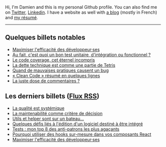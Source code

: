 Hi, I'm Damien and this is my personal Github profile. You can also find me on
[Twitter](https://twitter.com/dpobel),
[Linkedin](https://www.linkedin.com/in/dpobel/). I have a website as well with [a
blog](https://damien.pobel.fr/posts/) (mostly in French) and [my
résumé](https://damien.pobel.fr/page/cv/).

<hr>

## Quelques billets notables

* [Maximiser l'efficacité des développeur·ses](https://damien.pobel.fr/post/maximiser-efficacite-developpeurs/)
* [Au fait, c'est quoi un bon test unitaire, d'intégration ou fonctionnel ?](https://damien.pobel.fr/post/bon-test-unitaire-integration-fonctionnel/)
* [Le code coverage, cet éternel incompris](https://damien.pobel.fr/post/code-coverage-taux-couverture-tests/)
* [La dette technique est comme une partie de Tetris](https://damien.pobel.fr/post/dette-technique-partie-tetris/)
* [Quand de mauvaises pratiques causent un bug](https://damien.pobel.fr/post/mauvaises-pratiques-bugs/)
* [« Clean Code » résumé en quelques lignes](https://damien.pobel.fr/post/clean-code/)
* [La juste dose de commentaires ?](https://damien.pobel.fr/post/juste-dose-commentaires-dans-le-code/)


## Les derniers billets ([Flux RSS](https://damien.pobel.fr/rss.xml))

* [La qualité est systémique](https://damien.pobel.fr/post/la-qualite-est-systemique/)
* [La maintenabilité comme critère de décision](https://damien.pobel.fr/post/la-maintenabilite-comme-critere-de-decision/)
* [Utils et helper sont sur un bateau…](https://damien.pobel.fr/post/utils-helper-sont-sur-un-bateau/)
* [Quelques défis liés à l'édition d'un logiciel destiné à être intégré](https://damien.pobel.fr/post/quelques-defis-editeur-logiciel-integration/)
* [Tests : mon top 8 des anti-patrons les plus agaçants](https://damien.pobel.fr/post/tests-antipatterns-agacants/)
* [Pourquoi utiliser des hooks sur-mesure dans vos composants React](https://damien.pobel.fr/post/custom-hooks-react/)
* [Maximiser l'efficacité des développeur·ses](https://damien.pobel.fr/post/maximiser-efficacite-developpeurs/)

